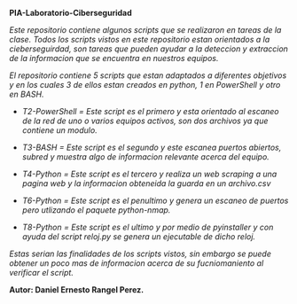 **PIA-Laboratorio-Ciberseguridad**

*Este repositorio contiene algunos scripts que se realizaron en tareas de la clase.
  Todos los scripts vistos en este repositorio estan orientados a la cieberseguirdad, son tareas que pueden ayudar a la deteccion y extraccion de la informacion que se     encuentra en nuestros equipos.*

*El repositorio contiene 5 scripts que estan adaptados a diferentes objetivos y en los cuales 3 de ellos estan creados en python, 1 en PowerShell y otro en BASH.*
  
  - *T2-PowerShell = Este script es el primero y esta orientado al escaneo de la red de uno o varios equipos activos, son dos archivos ya que contiene un modulo.*
  
  - *T3-BASH = Este script es el segundo y este escanea puertos abiertos, subred y muestra algo de informacion relevante acerca del equipo.*
  
  - *T4-Python = Este script es el tercero y realiza un web scraping a una pagina web y la informacion obteneida la guarda en un archivo.csv*
  
  - *T6-Python = Este script es el penultimo y genera un escaneo de puertos pero utlizando el paquete python-nmap.*
  
  - *T8-Python = Este script es el ultimo y por medio de pyinstaller y con ayuda del script reloj.py se genera un ejecutable de dicho reloj.*
 
  
*Estas serian las finalidades de los scripts vistos, sin embargo se puede obtener un poco mas de informacion acerca de su fucniomaniento al verificar el script.*
  
  
**Autor: Daniel Ernesto Rangel Perez.** 
  
